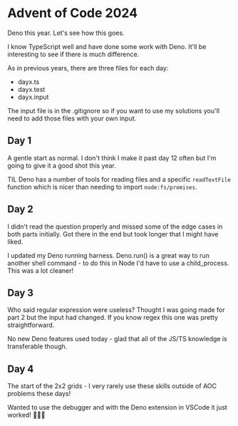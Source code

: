 # Advent of Code 2024

Deno this year. Let's see how this goes.

I know TypeScript well and have done some work with Deno. It'll be interesting to see if there is much difference.

As in previous years, there are three files for each day:
- dayx.ts
- dayx.test
- dayx.input

The input file is in the .gitignore so if you want to use my solutions you'll need to add those files with your own input.

## Day 1

A gentle start as normal. I don't think I make it past day 12 often but I'm going to give it a good shot this year. 

TIL Deno has a number of tools for reading files and a specific `readTextFile` function which is nicer than needing to import `node:fs/promises`.

## Day 2

I didn't read the question properly and missed some of the edge cases in both parts initially. Got there in the end but took longer that I might have liked.

I updated my Deno running harness. Deno.run() is a great way to run another shell command - to do this in Node I'd have to use a child_process. This was a lot cleaner!

## Day 3

Who said regular expression were useless? Thought I was going made for part 2 but the input had changed. If you know regex this one was pretty straightforward.

No new Deno features used today - glad that all of the JS/TS knowledge is transferable though.

## Day 4

The start of the 2x2 grids - I very rarely use these skills outside of AOC problems these days!

Wanted to use the debugger and with the Deno extension in VSCode it just worked! 👨‍🍳💋